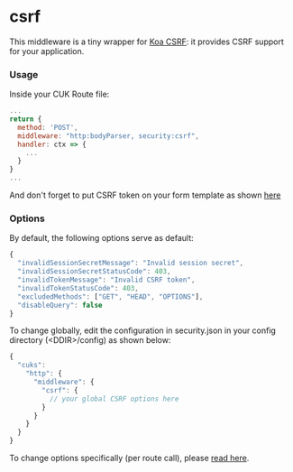 # csrf

This middleware is a tiny wrapper for [Koa CSRF](https://github.com/koajs/csrf): it provides CSRF support for your application.

### Usage

Inside your CUK Route file:

```javascript
...
return {
  method: 'POST',
  middleware: "http:bodyParser, security:csrf",
  handler: ctx => {
    ...
  }
}
...
```

And don't forget to put CSRF token on your form template as shown [here](https://github.com/koajs/csrf)

### Options

By default, the following options serve as default:

```javascript
{
  "invalidSessionSecretMessage": "Invalid session secret",
  "invalidSessionSecretStatusCode": 403,
  "invalidTokenMessage": "Invalid CSRF token",
  "invalidTokenStatusCode": 403,
  "excludedMethods": ["GET", "HEAD", "OPTIONS"],
  "disableQuery": false
}
```

To change globally, edit the configuration in security.json in your config directory \(&lt;DDIR&gt;/config\) as shown below:

```javascript
{
  "cuks":
    "http": {
      "middleware": {
        "csrf": {
          // your global CSRF options here
        }
      }
    }
  }
}
```

To change options specifically \(per route call\), please [read here](../../../common/http/).

